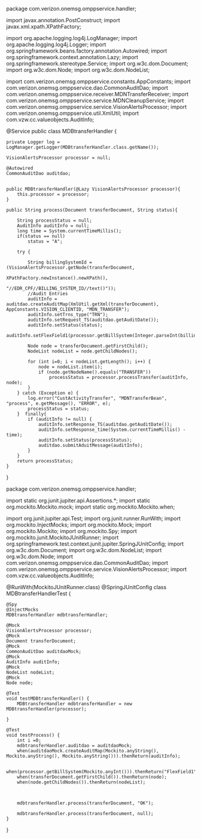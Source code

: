 package com.verizon.onemsg.omppservice.handler;

import javax.annotation.PostConstruct;
import javax.xml.xpath.XPathFactory;

import org.apache.logging.log4j.LogManager;
import org.apache.logging.log4j.Logger;
import org.springframework.beans.factory.annotation.Autowired;
import org.springframework.context.annotation.Lazy;
import org.springframework.stereotype.Service;
import org.w3c.dom.Document;
import org.w3c.dom.Node;
import org.w3c.dom.NodeList;

import com.verizon.onemsg.omppservice.constants.AppConstants;
import com.verizon.onemsg.omppservice.dao.CommonAuditDao;
import com.verizon.onemsg.omppservice.receiver.MDNTransferReceiver;
import com.verizon.onemsg.omppservice.service.MDNCleanupService;
import com.verizon.onemsg.omppservice.service.VisionAlertsProcessor;
import com.verizon.onemsg.omppservice.util.XmlUtil;
import com.vzw.cc.valueobjects.AuditInfo;

@Service
public class MDBtransferHandler {
	
	private Logger log = LogManager.getLogger(MDBtransferHandler.class.getName());

	VisionAlertsProcessor processor = null;
	
	@Autowired
	CommonAuditDao auditdao;
	
	
	public MDBtransferHandler(@Lazy VisionAlertsProcessor processor){
		this.processor = processor;
	}
	
	public String process(Document transferDocument, String status){
		
		String processStatus = null;		
		AuditInfo auditInfo = null;		
		long time = System.currentTimeMillis();
		if(status == null)
			status = "A";
		
		try {			
					
			String billingSystemId = (VisionAlertsProcessor.getNode(transferDocument,  
																	XPathFactory.newInstance().newXPath(), 
																	"//EDR_CPF//BILLING_SYSTEM_ID//text()"));
			//Audit Entries	
			auditInfo = auditdao.createAuditMap(XmlUtil.getXml(transferDocument), AppConstants.VISION_CLIENTID, "MDN_TRANSFER");
			auditInfo.setTrns_type("TRN");
			auditInfo.setRequest_TS(auditdao.getAuditDate());
			auditInfo.setStatus(status);
			auditInfo.setFlexField1(processor.getBillSystem(Integer.parseInt(billingSystemId)));		
			
			Node node = transferDocument.getFirstChild();
			NodeList nodeList = node.getChildNodes();
			
			for (int i=0; i < nodeList.getLength(); i++) {
				node = nodeList.item(i);
	            if (node.getNodeName().equals("TRANSFER"))
	            	processStatus = processor.processTransfer(auditInfo, node);
	        }		
		} catch (Exception e) {			
			log.error("CustActivityTransfer", "MDNTransferBean", "process", e.getMessage(), "ERROR", e);
			processStatus = status;
		}  finally{	
			if (auditInfo != null) {
				auditInfo.setResponse_TS(auditdao.getAuditDate());
				auditInfo.setResponse_time(System.currentTimeMillis() - time);
				auditInfo.setStatus(processStatus);
				auditdao.submitAduitMessage(auditInfo);
			}
		}
		return processStatus;
	}
}



package com.verizon.onemsg.omppservice.handler;

import static org.junit.jupiter.api.Assertions.*;
import static org.mockito.Mockito.mock;
import static org.mockito.Mockito.when;

import org.junit.jupiter.api.Test;
import org.junit.runner.RunWith;
import org.mockito.InjectMocks;
import org.mockito.Mock;
import org.mockito.Mockito;
import org.mockito.Spy;
import org.mockito.junit.MockitoJUnitRunner;
import org.springframework.test.context.junit.jupiter.SpringJUnitConfig;
import org.w3c.dom.Document;
import org.w3c.dom.NodeList;
import org.w3c.dom.Node;
import com.verizon.onemsg.omppservice.dao.CommonAuditDao;
import com.verizon.onemsg.omppservice.service.VisionAlertsProcessor;
import com.vzw.cc.valueobjects.AuditInfo;

@RunWith(MockitoJUnitRunner.class)
@SpringJUnitConfig
class MDBtransferHandlerTest {
	
	@Spy
	@InjectMocks
	MDBtransferHandler mdbtransferHandler;
	
	@Mock
	VisionAlertsProcessor processor;
	@Mock
	Document transferDocument;
	@Mock
	CommonAuditDao auditdaoMock;
	@Mock
	AuditInfo auditInfo;
	@Mock
	NodeList nodeList;
	@Mock
	Node node;
	
	@Test
	void testMDBtransferHandler() {
		MDBtransferHandler mdbtransferHandler = new MDBtransferHandler(processor);
		
	}

	@Test
	void testProcess() {
		int i =0;
		mdbtransferHandler.auditdao = auditdaoMock;
		when(auditdaoMock.createAuditMap(Mockito.anyString(), Mockito.anyString(), Mockito.anyString())).thenReturn(auditInfo);
		
		when(processor.getBillSystem(Mockito.anyInt())).thenReturn("FlexField1");
		when(transferDocument.getFirstChild()).thenReturn(node);
		when(node.getChildNodes()).thenReturn(nodeList);
		
		
		
		mdbtransferHandler.process(transferDocument, "OK");
		
		mdbtransferHandler.process(transferDocument, null);
	}

}
